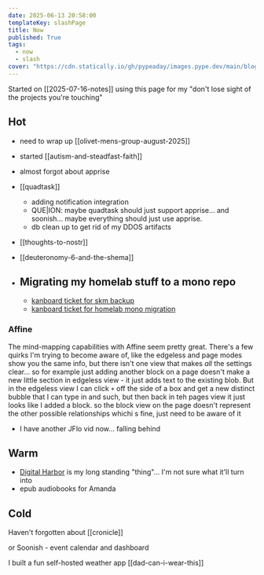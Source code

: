```yaml
---
date: 2025-06-13 20:58:00
templateKey: slashPage
title: Now
published: True
tags:
  - now
  - slash
cover: "https://cdn.statically.io/gh/pypeaday/images.pype.dev/main/blog-media/20250614141616_0d1e39b0.png"
---
```


Started on [[2025-07-16-notes]] using this page for my "don't lose sight of the projects you're touching"

## Hot

- need to wrap up [[olivet-mens-group-august-2025]]

- started [[autism-and-steadfast-faith]]
- almost forgot about apprise

- [[quadtask]]
  - adding notification integration
  - QUE|ION: maybe quadtask should just support apprise... and soonish... maybe everything should just use apprise.
  - db clean up to get rid of my DDOS artifacts

- [[thoughts-to-nostr]]
- [[deuteronomy-6-and-the-shema]]
- Migrating my homelab stuff to a mono repo
  - 
  - [kanboard ticket for skm backup](https://kanboard.paynepride.com/?controller=TaskViewController&action=show&task_id=247&project_id=8)
  - [kanboard ticket for homelab mono migration](https://kanboard.paynepride.com/task/109)

### Affine

The mind-mapping capabilities with Affine seem pretty great. There's a few
quirks I'm trying to become aware of, like the edgeless and page modes show you
the same info, but there isn't one view that makes _all_ the settings clear...
so for example just adding another block on a page doesn't make a new little
section in edgeless view - it just adds text to the existing blob. But in the
edgeless view I can click `+` off the side of a box and get a new distinct
bubble that I can type in and such, but then back in teh pages view it just
looks like I added a block. so the block view on the page doesn't represent the
other possible relationships whichi s fine, just need to be aware of it

- I have another JFlo vid now... falling behind

## Warm

- [Digital Harbor](https://mydigitalharbor.com) is my long standing "thing"... I'm not sure what it'll turn into
- epub audiobooks for Amanda

## Cold

Haven't forgotten about [[cronicle]]

or Soonish - event calendar and dashboard


I built a fun self-hosted weather app [[dad-can-i-wear-this]]
